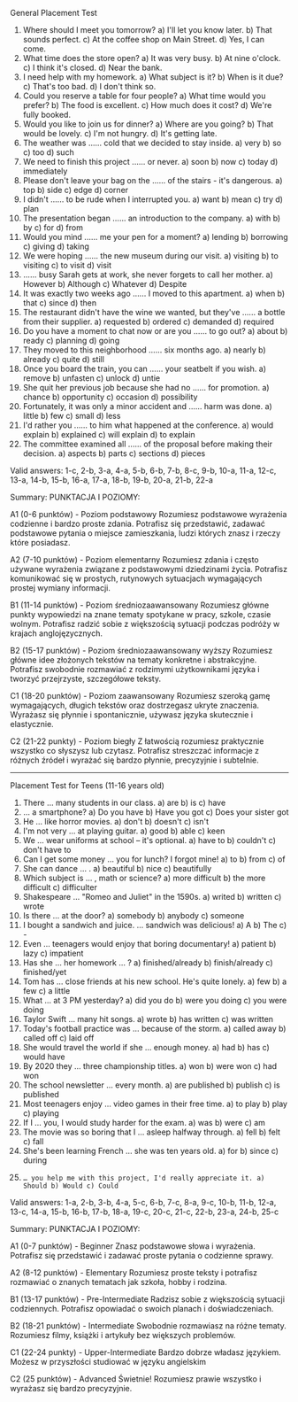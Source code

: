 General Placement Test

1. Where should I meet you tomorrow? a) I'll let you know later. b) That sounds perfect. c) At the coffee shop on Main Street. d) Yes, I can come.
2. What time does the store open? a) It was very busy. b) At nine o'clock. c) I think it's closed. d) Near the bank.
3. I need help with my homework. a) What subject is it? b) When is it due? c) That's too bad. d) I don't think so.
4. Could you reserve a table for four people? a) What time would you prefer? b) The food is excellent. c) How much does it cost? d) We're fully booked.
5. Would you like to join us for dinner? a) Where are you going? b) That would be lovely. c) I'm not hungry. d) It's getting late.
6. The weather was ...... cold that we decided to stay inside. a) very b) so c) too d) such
7. We need to finish this project ...... or never. a) soon b) now c) today d) immediately
8. Please don't leave your bag on the ...... of the stairs - it's dangerous. a) top b) side c) edge d) corner
9. I didn't ...... to be rude when I interrupted you. a) want b) mean c) try d) plan
10. The presentation began ...... an introduction to the company. a) with b) by c) for d) from
11. Would you mind ...... me your pen for a moment? a) lending b) borrowing c) giving d) taking
12. We were hoping ...... the new museum during our visit. a) visiting b) to visiting c) to visit d) visit
13. ...... busy Sarah gets at work, she never forgets to call her mother. a) However b) Although c) Whatever d) Despite
14. It was exactly two weeks ago ...... I moved to this apartment. a) when b) that c) since d) then
15. The restaurant didn't have the wine we wanted, but they've ...... a bottle from their supplier. a) requested b) ordered c) demanded d) required
16. Do you have a moment to chat now or are you ...... to go out? a) about b) ready c) planning d) going
17. They moved to this neighborhood ...... six months ago. a) nearly b) already c) quite d) still
18. Once you board the train, you can ...... your seatbelt if you wish. a) remove b) unfasten c) unlock d) untie
19. She quit her previous job because she had no ...... for promotion. a) chance b) opportunity c) occasion d) possibility
20. Fortunately, it was only a minor accident and ...... harm was done. a) little b) few c) small d) less
21. I'd rather you ...... to him what happened at the conference. a) would explain b) explained c) will explain d) to explain
22. The committee examined all ...... of the proposal before making their decision. a) aspects b) parts c) sections d) pieces

Valid answers:
1-c, 2-b, 3-a, 4-a, 5-b, 6-b, 7-b, 8-c, 9-b, 10-a, 11-a, 12-c, 13-a, 14-b, 15-b, 16-a, 17-a, 18-b, 19-b, 20-a, 21-b, 22-a

Summary:
PUNKTACJA I POZIOMY:

A1 (0-6 punktów) - Poziom podstawowy Rozumiesz podstawowe wyrażenia codzienne i bardzo proste zdania. Potrafisz się przedstawić, zadawać podstawowe pytania o miejsce zamieszkania, ludzi których znasz i rzeczy które posiadasz.

A2 (7-10 punktów) - Poziom elementarny Rozumiesz zdania i często używane wyrażenia związane z podstawowymi dziedzinami życia. Potrafisz komunikować się w prostych, rutynowych sytuacjach wymagających prostej wymiany informacji.

B1 (11-14 punktów) - Poziom średniozaawansowany Rozumiesz główne punkty wypowiedzi na znane tematy spotykane w pracy, szkole, czasie wolnym. Potrafisz radzić sobie z większością sytuacji podczas podróży w krajach anglojęzycznych.

B2 (15-17 punktów) - Poziom średniozaawansowany wyższy Rozumiesz główne idee złożonych tekstów na tematy konkretne i abstrakcyjne. Potrafisz swobodnie rozmawiać z rodzimymi użytkownikami języka i tworzyć przejrzyste, szczegółowe teksty.

C1 (18-20 punktów) - Poziom zaawansowany Rozumiesz szeroką gamę wymagających, długich tekstów oraz dostrzegasz ukryte znaczenia. Wyrażasz się płynnie i spontanicznie, używasz języka skutecznie i elastycznie.

C2 (21-22 punkty) - Poziom biegły Z łatwością rozumiesz praktycznie wszystko co słyszysz lub czytasz. Potrafisz streszczać informacje z różnych źródeł i wyrażać się bardzo płynnie, precyzyjnie i subtelnie.

---

Placement Test for Teens (11-16 years old)

1.  There … many students in our class. a) are b) is c) have
2.  … a smartphone? a) Do you have b) Have you got c) Does your sister got
3.  He … like horror movies. a) don't b) doesn't c) isn't
4.  I'm not very … at playing guitar. a) good b) able c) keen
5.  We … wear uniforms at school – it's optional. a) have to b) couldn't c) don't have to
6.  Can I get some money … you for lunch? I forgot mine! a) to b) from c) of
7.  She can dance … . a) beautiful b) nice c) beautifully
8.  Which subject is … , math or science? a) more difficult b) the more difficult c) difficulter
9.  Shakespeare … "Romeo and Juliet" in the 1590s. a) writed b) written c) wrote
10. Is there … at the door? a) somebody b) anybody c) someone
11. I bought a sandwich and juice. … sandwich was delicious! a) A b) The c) -
12. Even … teenagers would enjoy that boring documentary! a) patient b) lazy c) impatient
13. Has she … her homework … ? a) finished/already b) finish/already c) finished/yet
14. Tom has … close friends at his new school. He's quite lonely. a) few b) a few c) a little
15. What … at 3 PM yesterday? a) did you do b) were you doing c) you were doing
16. Taylor Swift … many hit songs. a) wrote b) has written c) was written
17. Today's football practice was … because of the storm. a) called away b) called off c) laid off
18. She would travel the world if she … enough money. a) had b) has c) would have
19. By 2020 they … three championship titles. a) won b) were won c) had won
20. The school newsletter … every month. a) are published b) publish c) is published
21. Most teenagers enjoy … video games in their free time. a) to play b) play c) playing
22. If I … you, I would study harder for the exam. a) was b) were c) am
23. The movie was so boring that I … asleep halfway through. a) fell b) felt c) fall
24. She's been learning French … she was ten years old. a) for b) since c) during
25.     … you help me with this project, I'd really appreciate it. a) Should b) Would c) Could

Valid answers:
1-a, 2-b, 3-b, 4-a, 5-c, 6-b, 7-c, 8-a, 9-c, 10-b, 11-b, 12-a, 13-c, 14-a, 15-b, 16-b, 17-b, 18-a, 19-c, 20-c, 21-c, 22-b, 23-a, 24-b, 25-c

Summary:
PUNKTACJA I POZIOMY:

A1 (0-7 punktów) - Beginner Znasz podstawowe słowa i wyrażenia. Potrafisz się przedstawić i zadawać proste pytania o codzienne sprawy.

A2 (8-12 punktów) - Elementary Rozumiesz proste teksty i potrafisz rozmawiać o znanych tematach jak szkoła, hobby i rodzina.

B1 (13-17 punktów) - Pre-Intermediate Radzisz sobie z większością sytuacji codziennych. Potrafisz opowiadać o swoich planach i doświadczeniach.

B2 (18-21 punktów) - Intermediate Swobodnie rozmawiasz na różne tematy. Rozumiesz filmy, książki i artykuły bez większych problemów.

C1 (22-24 punkty) - Upper-Intermediate Bardzo dobrze władasz językiem. Możesz w przyszłości studiować w języku angielskim

C2 (25 punktów) - Advanced Świetnie! Rozumiesz prawie wszystko i wyrażasz się bardzo precyzyjnie.
